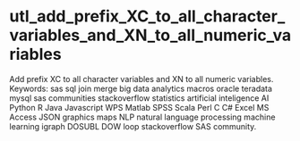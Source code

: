 # utl_add_prefix_XC_to_all_character_variables_and_XN_to_all_numeric_variables
Add prefix XC to all character variables and XN to all numeric variables.  Keywords: sas sql join merge big data analytics macros oracle teradata mysql sas communities stackoverflow statistics artificial inteligence AI Python R Java Javascript WPS Matlab SPSS Scala Perl C C# Excel MS Access JSON graphics maps NLP natural language processing machine learning igraph DOSUBL DOW loop stackoverflow SAS community.
